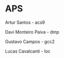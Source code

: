 # APS

Artur Santos - acs9  
  
Davi Monteiro Paiva - dmp  
  
Gustavo Campos - gcc2  
  
Lucas Cavalcanti - loc
